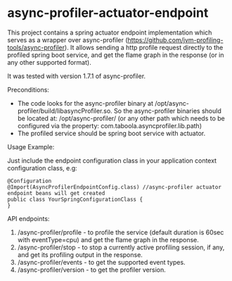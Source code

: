 # async-profiler-actuator-endpoint
This project contains a spring actuator endpoint implementation which serves as a wrapper over async-profiler (https://github.com/jvm-profiling-tools/async-profiler).
It allows sending a http profile request directly to the profiled spring boot service, and get the flame graph in the response (or in any other supported format).

It was tested with version 1.7.1 of async-profiler.

Preconditions:
* The code looks for the async-profiler binary at /opt/async-profiler/build/libasyncProfiler.so. 
So the async-profiler binaries should be located at: /opt/async-profiler/ (or any other path which needs to be configured via the property: com.taboola.asyncprofiler.lib.path)
* The profiled service should be spring boot service with actuator.


Usage Example:

Just include the endpoint configuration class in your application context configuration class, e.g:
```
@Configuration
@Import(AsyncProfilerEndpointConfig.class) //async-profiler actuator endpoint beans will get created
public class YourSpringConfigurationClass {
}
```

API endpoints:
1. /async-profiler/profile - to profile the service (default duration is 60sec with eventType=cpu) and get the flame graph in the response.
2. /async-profiler/stop - to stop a currently active profiling session, if any, and get its profiling output in the response.
3. /async-profiler/events - to get the supported event types.
4. /async-profiler/version - to get the profiler version.